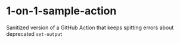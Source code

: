 # 1-on-1-sample-action

Sanitized version of a GitHub Action that keeps spitting errors about deprecated `set-output`
